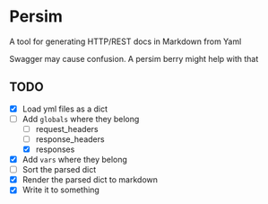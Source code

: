 # Persim
A tool for generating HTTP/REST docs in Markdown from Yaml

Swagger may cause confusion. A persim berry might help with that

## TODO

- [x] Load yml files as a dict
- [ ] Add `globals` where they belong
    - [ ] request_headers
    - [ ] response_headers
    - [x] responses
- [x] Add `vars` where they belong
- [ ] Sort the parsed dict
- [x] Render the parsed dict to markdown
- [x] Write it to something

